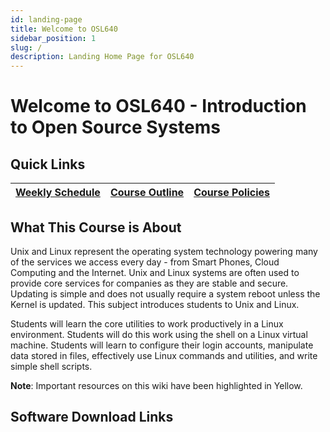 ```yaml
---
id: landing-page
title: Welcome to OSL640
sidebar_position: 1
slug: /
description: Landing Home Page for OSL640
---
```


# Welcome to OSL640 - Introduction to Open Source Systems

## Quick Links

| [Weekly Schedule](./weekly-schedule.md) | [Course Outline](https://ict.senecacollege.ca/course/osl640/) | [Course Policies](/ExtraResources/course-policies.md) |
| --- | --- | --- |

## What This Course is About

Unix and Linux represent the operating system technology powering many of the services we access every day - from Smart Phones, Cloud Computing and the Internet. Unix and Linux systems are often used to provide core services for companies as they are stable and secure. Updating is simple and does not usually require a system reboot unless the Kernel is updated. This subject introduces students to Unix and Linux.

Students will learn the core utilities to work productively in a Linux environment. Students will do this work using the shell on a Linux virtual machine. Students will learn to configure their login accounts, manipulate data stored in files, effectively use Linux commands and utilities, and write simple shell scripts.

**Note**: Important resources on this wiki have been highlighted in Yellow.

## Software Download Links
